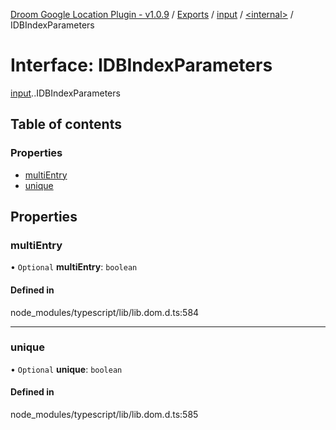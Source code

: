 [Droom Google Location Plugin - v1.0.9](../README.md) / [Exports](../modules.md) / [input](../modules/input.md) / [<internal\>](../modules/input._internal_.md) / IDBIndexParameters

# Interface: IDBIndexParameters

[input](../modules/input.md).[<internal>](../modules/input._internal_.md).IDBIndexParameters

## Table of contents

### Properties

- [multiEntry](input._internal_.IDBIndexParameters.md#multientry)
- [unique](input._internal_.IDBIndexParameters.md#unique)

## Properties

### multiEntry

• `Optional` **multiEntry**: `boolean`

#### Defined in

node_modules/typescript/lib/lib.dom.d.ts:584

___

### unique

• `Optional` **unique**: `boolean`

#### Defined in

node_modules/typescript/lib/lib.dom.d.ts:585
